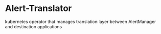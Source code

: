 # Alert-Translator
kubernetes operator that manages translation layer between AlertManager and destination applications
